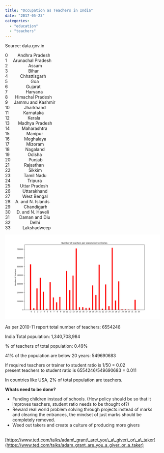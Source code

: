 ```yaml
---
title: "Occupation as Teachers in India"
date: "2017-05-23"
categories: 
  - "education"
  - "teachers"
---
```


Source: data.gov.in  
  
  
0        Andhra Pradesh  
1     Arunachal Pradesh  
2                 Assam  
3                 Bihar  
4          Chhattisgarh  
5                   Goa  
6               Gujarat  
7               Haryana  
8      Himachal Pradesh  
9     Jammu and Kashmir  
10            Jharkhand  
11            Karnataka  
12               Kerala  
13       Madhya Pradesh  
14          Maharashtra  
15              Manipur  
16            Meghalaya  
17              Mizoram  
18             Nagaland  
19               Odisha  
20               Punjab  
21            Rajasthan  
22               Sikkim  
23           Tamil Nadu  
24              Tripura  
25        Uttar Pradesh  
26          Uttarakhand  
27          West Bengal  
28    A. and N. Islands  
29           Chandigarh  
30     D. and N. Haveli  
31        Daman and Diu  
32                Delhi  
33          Lakshadweep  

  

[![](images/2c15d-teachers.png)](https://iambrainstorming.files.wordpress.com/2017/05/2c15d-teachers.png)

  
As per 2010-11 report total number of teachers: 6554246  
  
India Total population: 1,340,708,984  
  
% of teachers of total population: 0.49%  
  
41% of the population are below 20 years: 549690683  
  
If required teachers or trainer to student ratio is 1/50 = 0.02  
present teachers to student ratio is 6554246/549690683 = 0.011  
  
In countries like USA, 2% of total population are teachers.  
  
**Whats need to be done?**  
  

- Funding children instead of schools. (How policy should be so that it improves teachers, student ratio needs to be thought of?)
- Reward real world problem solving through projects instead of marks and clearing the entrances, the mindset of just marks should be completely removed.
- Weed out takers and create a culture of producing more givers

  
        [https://www.ted.com/talks/adam\_grant\_are\_you\_a\_giver\_or\_a\_taker](https://www.ted.com/talks/adam_grant_are_you_a_giver_or_a_taker)
